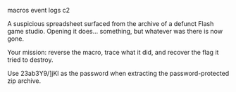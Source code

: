 macros event logs c2

A suspicious spreadsheet surfaced from the archive of a defunct Flash game studio. Opening it does... something, but whatever was there is now gone.

Your mission: reverse the macro, trace what it did, and recover the flag it tried to destroy.

Use 23ab3Y9/]jKl as the password when extracting the password-protected zip archive.
